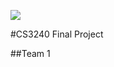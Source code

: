 ![](http://www.seas.virginia.edu/admin/logos/images/gif/tn/full_web.gif)

#CS3240 Final Project

##Team 1

